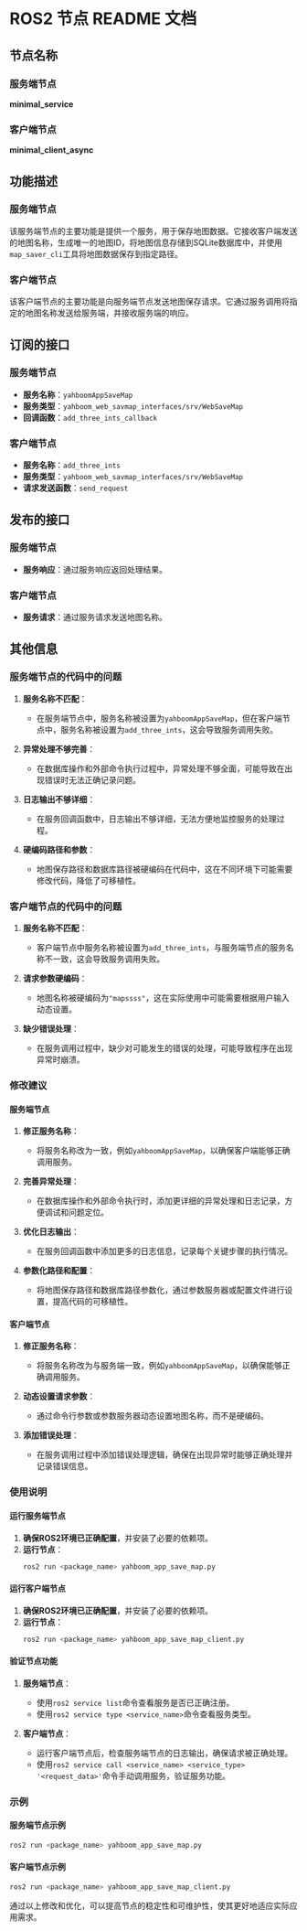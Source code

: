 # ROS2 节点 README 文档

## 节点名称
### 服务端节点
**minimal_service**

### 客户端节点
**minimal_client_async**

## 功能描述
### 服务端节点
该服务端节点的主要功能是提供一个服务，用于保存地图数据。它接收客户端发送的地图名称，生成唯一的地图ID，将地图信息存储到SQLite数据库中，并使用`map_saver_cli`工具将地图数据保存到指定路径。

### 客户端节点
该客户端节点的主要功能是向服务端节点发送地图保存请求。它通过服务调用将指定的地图名称发送给服务端，并接收服务端的响应。

## 订阅的接口
### 服务端节点
- **服务名称**：`yahboomAppSaveMap`
- **服务类型**：`yahboom_web_savmap_interfaces/srv/WebSaveMap`
- **回调函数**：`add_three_ints_callback`

### 客户端节点
- **服务名称**：`add_three_ints`
- **服务类型**：`yahboom_web_savmap_interfaces/srv/WebSaveMap`
- **请求发送函数**：`send_request`

## 发布的接口
### 服务端节点
- **服务响应**：通过服务响应返回处理结果。

### 客户端节点
- **服务请求**：通过服务请求发送地图名称。

## 其他信息

### 服务端节点的代码中的问题
1. **服务名称不匹配**：
   - 在服务端节点中，服务名称被设置为`yahboomAppSaveMap`，但在客户端节点中，服务名称被设置为`add_three_ints`，这会导致服务调用失败。

2. **异常处理不够完善**：
   - 在数据库操作和外部命令执行过程中，异常处理不够全面，可能导致在出现错误时无法正确记录问题。

3. **日志输出不够详细**：
   - 在服务回调函数中，日志输出不够详细，无法方便地监控服务的处理过程。

4. **硬编码路径和参数**：
   - 地图保存路径和数据库路径被硬编码在代码中，这在不同环境下可能需要修改代码，降低了可移植性。

### 客户端节点的代码中的问题
1. **服务名称不匹配**：
   - 客户端节点中服务名称被设置为`add_three_ints`，与服务端节点的服务名称不一致，这会导致服务调用失败。

2. **请求参数硬编码**：
   - 地图名称被硬编码为`"mapssss"`，这在实际使用中可能需要根据用户输入动态设置。

3. **缺少错误处理**：
   - 在服务调用过程中，缺少对可能发生的错误的处理，可能导致程序在出现异常时崩溃。

### 修改建议
#### 服务端节点
1. **修正服务名称**：
   - 将服务名称改为一致，例如`yahboomAppSaveMap`，以确保客户端能够正确调用服务。

2. **完善异常处理**：
   - 在数据库操作和外部命令执行时，添加更详细的异常处理和日志记录，方便调试和问题定位。

3. **优化日志输出**：
   - 在服务回调函数中添加更多的日志信息，记录每个关键步骤的执行情况。

4. **参数化路径和配置**：
   - 将地图保存路径和数据库路径参数化，通过参数服务器或配置文件进行设置，提高代码的可移植性。

#### 客户端节点
1. **修正服务名称**：
   - 将服务名称改为与服务端一致，例如`yahboomAppSaveMap`，以确保能够正确调用服务。

2. **动态设置请求参数**：
   - 通过命令行参数或参数服务器动态设置地图名称，而不是硬编码。

3. **添加错误处理**：
   - 在服务调用过程中添加错误处理逻辑，确保在出现异常时能够正确处理并记录错误信息。

### 使用说明
#### 运行服务端节点
1. **确保ROS2环境已正确配置**，并安装了必要的依赖项。
2. **运行节点**：
   ```bash
   ros2 run <package_name> yahboom_app_save_map.py
   ```

#### 运行客户端节点
1. **确保ROS2环境已正确配置**，并安装了必要的依赖项。
2. **运行节点**：
   ```bash
   ros2 run <package_name> yahboom_app_save_map_client.py
   ```

#### 验证节点功能
1. **服务端节点**：
   - 使用`ros2 service list`命令查看服务是否已正确注册。
   - 使用`ros2 service type <service_name>`命令查看服务类型。

2. **客户端节点**：
   - 运行客户端节点后，检查服务端节点的日志输出，确保请求被正确处理。
   - 使用`ros2 service call <service_name> <service_type> '<request_data>'`命令手动调用服务，验证服务功能。

### 示例
#### 服务端节点示例
```bash
ros2 run <package_name> yahboom_app_save_map.py
```

#### 客户端节点示例
```bash
ros2 run <package_name> yahboom_app_save_map_client.py
```

通过以上修改和优化，可以提高节点的稳定性和可维护性，使其更好地适应实际应用需求。